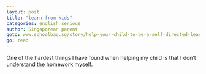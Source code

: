 ```yaml
---
layout: post
title: "learn from kids"
categories: english serious
author: Singaporean parent
goto: www.schoolbag.sg/story/help-your-child-to-be-a-self-directed-learner
go: read
---
```


One of the hardest things I have found when helping my child is that I don’t understand the homework myself.
